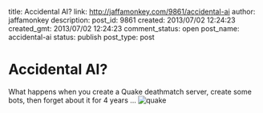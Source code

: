 title: Accidental AI?
link: http://jaffamonkey.com/9861/accidental-ai
author: jaffamonkey
description: 
post_id: 9861
created: 2013/07/02 12:24:23
created_gmt: 2013/07/02 12:24:23
comment_status: open
post_name: accidental-ai
status: publish
post_type: post

# Accidental AI?

What happens when you create a Quake deathmatch server, create some bots, then forget about it for 4 years ... ![quake](/wp-content/uploads/2013/07/quake.jpg)